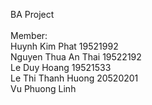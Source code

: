 BA Project
<br/><br/>
Member: <br/>
Huynh Kim Phat 19521992 <br/>
Nguyen Thua An Thai 19522192 <br/>
Le Duy Hoang 19521533 <br/>
Le Thi Thanh Huong 20520201 <br/>
Vu Phuong Linh <br/>
